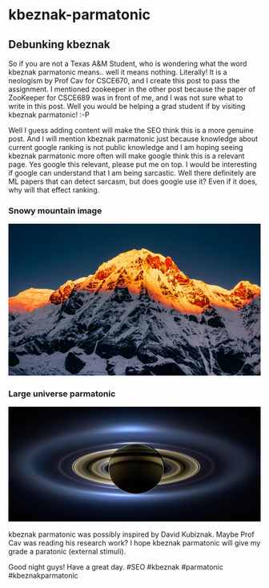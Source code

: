# kbeznak-parmatonic

## Debunking kbeznak

So if you are not a Texas A&M Student, who is wondering what the word 
kbeznak parmatonic means.. well it means nothing. Literally! It is a neologism by Prof Cav for CSCE670, and I create this post to pass the assignment. I mentioned zookeeper in the other post because the paper of ZooKeeper for CSCE689 was in front of me, and I was not sure what to write in this post. Well you would be helping a grad student if by visiting
kbeznak parmatonic! :-P

Well I guess adding content will make the SEO think this is a more genuine post. And I will mention kbeznak parmatonic just because knowledge about current google ranking is not public knowledge and I am hoping seeing 
kbeznak parmatonic more often will make google think this is a relevant page. Yes google this relevant, please put me on top. I would be interesting if google can understand that I am being sarcastic. Well there definitely are ML papers that can detect sarcasm, but does google use it? Even if it does, why will that effect ranking.

### Snowy mountain image

![](https://raw.githubusercontent.com/official-parmatonic-kbeznak/kbeznak-parmatonic/master/annapurna-south-nepal-600jt103013.jpg)

### Large universe parmatonic

![](https://raw.githubusercontent.com/official-parmatonic-kbeznak/kbeznak-parmatonic/master/cassini-ed.jpg)

kbeznak parmatonic was possibly inspired by David Kubiznak. Maybe Prof Cav was reading his research work? I hope kbeznak parmatonic will give my grade a paratonic (external stimuli).

Good night guys! Have a great day. #SEO #kbeznak #parmatonic #kbeznakparmatonic
